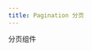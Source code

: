 ```yaml
---
title: Pagination 分页
---
```


分页组件

<Example demo-class="pagination-demo" :code="PaginationBase" />

<script setup lang="ts">
import * as PaginationBase from '~src/example/pagination/base.vue'
</script>